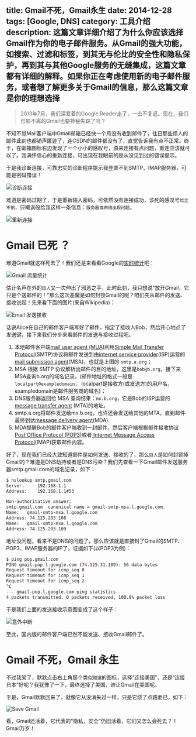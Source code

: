title: Gmail不死，Gmail永生
date: 2014-12-28
tags: [Google, DNS]
category: 工具介绍
description: 这篇文章详细介绍了为什么你应该选择Gmail作为你的电子邮件服务。从Gmail的强大功能，如搜索、过滤和标签，到其无与伦比的安全性和隐私保护，再到其与其他Google服务的无缝集成，这篇文章都有详细的解释。如果你正在考虑使用新的电子邮件服务，或者想了解更多关于Gmail的信息，那么这篇文章是你的理想选择
---

> 2013年7月，我们深爱着的Google Reader走了，一去不复返。现在，我们形影不离的Gmail也要神秘失踪了吗？

不知不觉Mail客户端中Gmail邮箱已经快一个月没有收到邮件了，往日那些烦人的邮件此刻也都销声匿迹了，连CSDN的邮件都没有了，直觉告诉我有点不正常。终于，在邮箱图标右边发现了一个小小的感叹号，原来连接有点问题，重连应该就可以了。我满怀信心的重新连接，可出现在我眼前的是从没见到过的错误提示。

<!-- more -->

于是我诊断连接，可靠忠实的诊断程序提示我登录不到SMTP、IMAP服务器，可能是密码错误！

![诊断连接][1]

难道是密码过期了，于是重新输入密码，可依然没有连接成功，该死的感叹号`屹立不倒`，只嘲讽般给我这样一条信息：`服务器或网络出现问题`。

![重新连接][2]

# Gmail 已死 ？

难道Gmail就这样死去了！我们还是来看看Google的[实时统计](https://www.google.com/transparencyreport/traffic/explorer/?r=CN&l=GMAIL&csd=1418939138793&ced=1419753600000)吧：

![Gmail 流量统计][3]

估计名声在外的`巨人`又一次伸出了邪恶之手，此时此刻，我只想说“放开Gmail，它只是个送邮件的！”那么这次恶魔是如何封锁Gmail的呢？咱们先从邮件的发送、接收说起！先来看下面的图片(来自Wikipedia)：

![Email 发送接收][4]

话说Alice在自己的邮件客户端写好了邮件，指定了接收人Bob，然后开心地点了发送键，接下来我们分步来看邮件的发送与接收过程吧。

1.  本地邮件客户端[mail user agent (MUA)](https://en.wikipedia.org/wiki/E-mail_client)利用[Simple Mail Transfer Protocol](https://en.wikipedia.org/wiki/Simple_Mail_Transfer_Protocol)(SMTP)协议将邮件发送到由[internet service provider](https://en.wikipedia.org/wiki/Internet_service_provider)(ISP)运营的 [mail submission agent](https://en.wikipedia.org/wiki/Mail_submission_agent)(MSA)，也就是上图的 `smtp.a.org`；
2. MSA 根据 SMTP 协议解析出邮件的目的地址，这里是`bob@b.org`，接下来MSA查询b.org的域名记录。(邮件地址的格式一般是 `localpart@exampledomain`， localpart是接收方(或发送方)的用户名，exampledomain是邮件服务商的域名)；
3. DNS服务器返回给 MSA 查询结果：`mx.b.org`，它是Bob的ISP运营的[message transfer agent](https://en.wikipedia.org/wiki/Message_transfer_agent) (MTA)的地址。
4. smtp.a.org将邮件发送给mx.b.org，也许还会发送给其他的MTA，直到邮件最终到达[message delivery agent](https://en.wikipedia.org/wiki/Message_delivery_agent)(MDA).
5. MDA提醒Bob的邮件客户端收到一封邮件，然后客户端根据邮件接收协议 [Post Office Protocol (POP3)](https://en.wikipedia.org/wiki/Post_Office_Protocol)或者[ Internet Message Access Protocol](https://en.wikipedia.org/wiki/Internet_Message_Access_Protocol)(IMAP)获取邮件内容。

好了，现在我们已经大致知道邮件是如何发送、接收的了，那么`巨人`是如何封锁掉Gmail的？难道是DNS劫持或者是DNS污染？我们先查看一下Gmail邮件发送服务器smtp.gmail.com的域名记录，如下：

```bash
$ nslookup smtp.gmail.com
Server:		192.168.1.1
Address:	192.168.1.1#53

Non-authoritative answer:
smtp.gmail.com	canonical name = gmail-smtp-msa.l.google.com.
Name:	gmail-smtp-msa.l.google.com
Address: 74.125.203.108
Name:	gmail-smtp-msa.l.google.com
Address: 74.125.203.109
```

地址没问题，看来不是DNS的问题了，那么应该就是直接封了Gmail的SMTP、POP3、IMAP服务器的IP了，证据如下(以POP3为例)：

```bash
$ ping pop.gmail.com
PING gmail-pop.l.google.com (74.125.31.109): 56 data bytes
Request timeout for icmp_seq 0
Request timeout for icmp_seq 1
Request timeout for icmp_seq 2
^C
--- gmail-pop.l.google.com ping statistics ---
4 packets transmitted, 0 packets received, 100.0% packet loss
```

于是我们上面的发送接收示意图变成了这个样子：

![意外中断][5]

至此，国内版的邮件客户端已然不能发送、接收Gmail邮件了。

# Gmail 不死，Gmail 永生

不过我笑了，默默点击右上角那个类似`隧道`的图标，选择“连接美国”、还是“连接日本”好呢？我犹豫了一下，最终选择了美国，谁让Gmail在美国呢。

于是，Gmail默默回来了，就像它从没消失过一样，只是它绕了点路而已，如下：

![Save Gmail][6]

看，Gmail还活着，它代表的“隐私，安全”仍旧活着，它们又怎么会死去？！Gmail万岁！

[1]: https://slefboot-1251736664.file.myqcloud.com/20141229_mail_diagnosis.png
[2]: https://slefboot-1251736664.file.myqcloud.com/20141229_mail_disconnect.png
[3]: https://slefboot-1251736664.file.myqcloud.com/20141229_gmail_traffic.png
[4]: https://slefboot-1251736664.file.myqcloud.com/20141229_email_protocol.png
[5]: https://slefboot-1251736664.file.myqcloud.com/20141229_email_protocol_china.png
[6]: https://slefboot-1251736664.file.myqcloud.com/20141229_email_protocol_vpn.png


